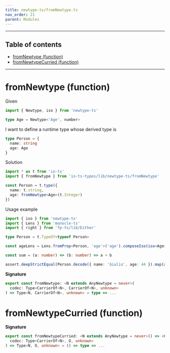 ```yaml
---
title: newtype-ts/fromNewtype.ts
nav_order: 21
parent: Modules
---
```


---

<h2 class="text-delta">Table of contents</h2>

- [fromNewtype (function)](#fromnewtype-function)
- [fromNewtypeCurried (function)](#fromnewtypecurried-function)

---

# fromNewtype (function)

Given

```ts
import { Newtype, iso } from 'newtype-ts'

type Age = Newtype<'Age', number>
```

I want to define a runtime type whose derived type is

```ts
type Person = {
  name: string
  age: Age
}
```

Solution

```ts
import * as t from 'io-ts'
import { fromNewtype } from 'io-ts-types/lib/newtype-ts/fromNewtype'

const Person = t.type({
  name: t.string,
  age: fromNewtype<Age>(t.Integer)
})
```

Usage example

```ts
import { iso } from 'newtype-ts'
import { Lens } from 'monocle-ts'
import { right } from 'fp-ts/lib/Either'

type Person = t.TypeOf<typeof Person>

const ageLens = Lens.fromProp<Person, 'age'>('age').composeIso(iso<Age>())

const sum = (a: number) => (b: number) => a + b

assert.deepStrictEqual(Person.decode({ name: 'Giulio', age: 44 }).map(ageLens.modify(sum(1)))), right({ name: 'Giulio', age: 44 }))
```

**Signature**

```ts
export const fromNewtype: <N extends AnyNewtype = never>(
  codec: Type<CarrierOf<N>, CarrierOf<N>, unknown>
) => Type<N, CarrierOf<N>, unknown> = type => ...
```

# fromNewtypeCurried (function)

**Signature**

```ts
export const fromNewtypeCurried: <N extends AnyNewtype = never>() => <O>(
  codec: Type<CarrierOf<N>, O, unknown>
) => Type<N, O, unknown> = () => type => ...
```
